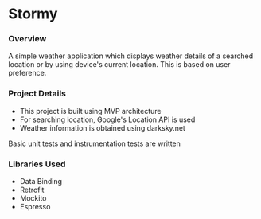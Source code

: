 # Stormy

### Overview

A simple weather application which displays weather details of a searched location or by using device's current location. This is based on user preference.

### Project Details
- This project is built using MVP architecture
- For searching location, Google's Location API is used
- Weather information is obtained using darksky.net

Basic unit tests and instrumentation tests are written

### Libraries Used
- Data Binding
- Retrofit
- Mockito 
- Espresso  

